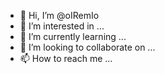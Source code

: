 - 👋 Hi, I’m @oIRemIo
- 👀 I’m interested in ...
- 🌱 I’m currently learning ...
- 💞️ I’m looking to collaborate on ...
- 📫 How to reach me ...

<!---
oIRemIo/oIRemIo is a ✨ special ✨ repository because its `README.md` (this file) appears on your GitHub profile.
You can click the Preview link to take a look at your changes.
--->
